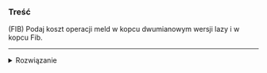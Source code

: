 ### Treść
(FIB)
Podaj koszt operacji meld w kopcu dwumianowym wersji lazy i w kopcu Fib.

------
<details><summary>Rozwiązanie</summary>
<p>
